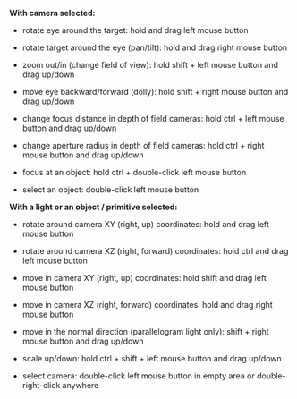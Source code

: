 **With camera selected:**

 - rotate eye around the target: hold and drag left mouse button

 - rotate target around the eye (pan/tilt): hold and drag right mouse button

 - zoom out/in (change field of view): hold shift + left mouse button and drag up/down

 - move eye backward/forward (dolly): hold shift + right mouse button and drag up/down

 - change focus distance in depth of field cameras: hold ctrl + left mouse button and drag up/down

 - change aperture radius in depth of field cameras: hold ctrl + right mouse button and drag up/down

 - focus at an object: hold ctrl + double-click left mouse button

 - select an object: double-click left mouse button

**With a light or an object / primitive selected:**

 - rotate around camera XY (right, up) coordinates: hold and drag left mouse button

 - rotate around camera XZ (right, forward) coordinates: hold ctrl and drag left mouse button

 - move in camera XY (right, up) coordinates: hold shift and drag left mouse button

 - move in camera XZ (right, forward) coordinates: hold and drag right mouse button

 - move in the normal direction (parallelogram light only): shift + right mouse button and drag up/down

 - scale up/down: hold ctrl + shift + left mouse button and drag up/down

 - select camera: double-click left mouse button in empty area or double-right-click anywhere